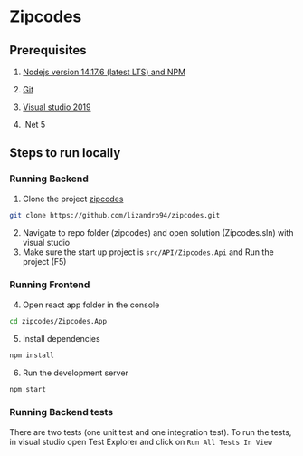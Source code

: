 
# Zipcodes

  
  

## Prerequisites

  

1.  [Nodejs version 14.17.6 (latest LTS) and NPM](https://nodejs.org/en/)

2.  [Git](https://git-scm.com/​)
3. [Visual studio 2019](https://visualstudio.microsoft.com/es/downloads/​)
4. .Net 5

## Steps to run locally

  
### Running Backend
1. Clone the project [zipcodes](https://github.com/lizandro94/zipcodes.git)
```bash
git clone https://github.com/lizandro94/zipcodes.git
```
2. Navigate to repo folder (zipcodes) and open solution (Zipcodes.sln) with visual studio
3. Make sure the start up project is `src/API/Zipcodes.Api` and Run the project (F5)

### Running Frontend
4. Open react app folder in the console
```bash
cd zipcodes/Zipcodes.App
```
5. Install dependencies
```bash
npm install
```

6. Run the development server

```bash
npm start
```

### Running Backend tests
There are two tests (one unit test and one integration test). To run the tests, in visual studio open Test Explorer and click on `Run All Tests In View`